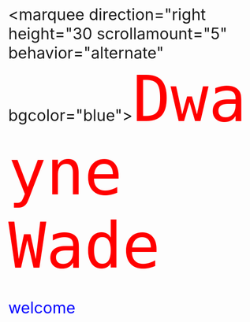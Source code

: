 <style>
  .redtext{
  color:red;
  }
  .bluetext{
  color:blue;
  }
  
  h{
  font-size:128px;
  font-family:Monospace;
  }
  p{
  font-size:32px;
  }
  

</style>
<marquee  direction="right height="30 scrollamount="5" behavior="alternate" bgcolor="blue"><h class="redtext">Dwayne Wade</h></marquee>
<p class="bluetext">welcome</p>
